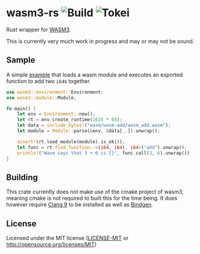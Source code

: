 # wasm3-rs ![Build](https://github.com/Veykril/wasm3-rs/workflows/Rust/badge.svg?branch=master) ![Tokei](https://tokei.rs/b1/github/veykril/wasm3-rs)

Rust wrapper for [WASM3](https://github.com/wasm3/wasm3).

This is currently very much work in progress and may or may not be sound.

## Sample

A simple [example](./examples/call_wasm.rs) that loads a wasm module and executes an exported function to add two `i64`s together.

```rust
use wasm3::environment::Environment;
use wasm3::module::Module;

fn main() {
    let env = Environment::new();
    let rt = env.create_runtime(1024 * 60);
    let data = include_bytes!("wasm/wasm-add/wasm_add.wasm");
    let module = Module::parse(&env, &data[..]).unwrap();

    assert!(rt.load_module(module).is_ok());
    let func = rt.find_function::<(i64, i64), i64>("add").unwrap();
    println!("Wasm says that 3 + 6 is {}", func.call(3, 6).unwrap())
}
```

## Building
This crate currently does not make use of the cmake project of wasm3, meaning cmake is not required to built this for the time being.
It does however require [Clang 9](https://releases.llvm.org/download.html#9.0.0) to be installed as well as [Bindgen](https://github.com/rust-lang/rust-bindgen).

## License
Licensed under the MIT license ([LICENSE-MIT](LICENSE-MIT) or http://opensource.org/licenses/MIT)